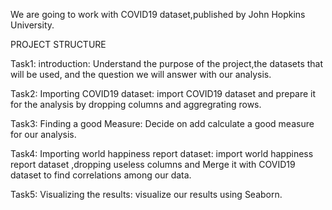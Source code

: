 
We are going to work with COVID19 dataset,published by John Hopkins University.
 
 PROJECT STRUCTURE 
 
Task1: introduction: Understand the purpose of the project,the datasets that will be used, and the question we will answer with our analysis.

Task2: Importing COVID19 dataset: import COVID19 dataset and prepare it for the analysis by dropping columns and aggregrating rows.

Task3: Finding a good Measure: Decide on add calculate a good measure for our analysis. 

Task4: Importing world happiness report dataset: import world happiness report dataset ,dropping useless columns and Merge it with COVID19 dataset to find correlations among our
        data.
   
Task5: Visualizing the results: visualize our results using Seaborn.
